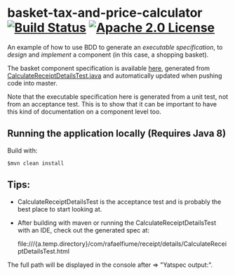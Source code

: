 # basket-tax-and-price-calculator [![Build Status](https://travis-ci.org/rafaelfiume/basket-tax-and-price-calculator.svg?branch=master)](https://travis-ci.org/rafaelfiume/basket-tax-and-price-calculator) [![Apache 2.0 License](https://img.shields.io/badge/license-Apache_2.0-blue.svg)](https://github.com/rafaelfiume/basket-tax-and-price-calculator/blob/master/LICENSE)
An example of how to use BDD to generate an _executable specification_, to _design_ and _implement_ a component (in this case, a shopping basket).

The basket component specification is available [here](http://rafaelfiume.github.io/basket-tax-and-price-calculator),
generated from [CalculateReceiptDetailsTest.java](https://github.com/rafaelfiume/basket-tax-and-price-calculator/blob/master/src/test/java/com/rafaelfiume/receipt/details/CalculateReceiptDetailsTest.java) and automatically updated when pushing code into master.

Note that the executable specification here is generated from a unit test, not from an acceptance test. This is to show that it can be important to have this kind of documentation on a component level too.

## Running the application locally (Requires Java 8)

Build with:

    $mvn clean install

## Tips:

* CalculateReceiptDetailsTest is the acceptance test and is probably the best place to start looking at.

* After building with maven or running the CalculateReceiptDetailsTest with an IDE, check out the generated spec at:

    file:///{a.temp.directory}/com/rafaelfiume/receipt/details/CalculateReceiptDetailsTest.html

The full path will be displayed in the console after => "Yatspec output:".
